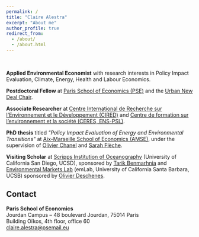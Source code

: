 ```yaml
---
permalink: /
title: "Claire Alestra"
excerpt: "About me"
author_profile: true
redirect_from: 
  - /about/
  - /about.html
---
```


<br>

**Applied Environmental Economist** with research interests in Policy Impact Evaluation, Climate, Energy, Health and Labour Economics.

**Postdoctoral Fellow** at [Paris School of Economics (PSE)](https://www.parisschoolofeconomics.eu/en/) and the [Urban New Deal Chair](https://www.parisschoolofeconomics.eu/en/pse-partnership-programme/chairs/urban-new-deal-chair/).

**Associate Researcher** at [Centre International de Recherche sur l'Environnement et le Développement (CIRED)](https://www.centre-cired.fr/en/) and [Centre de formation sur l’environnement et la société (CERES, ENS-PSL)](https://ceres.ens.fr/).

**PhD thesis** titled *"Policy Impact Evaluation of Energy and Environmental Transitions"* at [Aix-Marseille School of Economics (AMSE)](https://www.amse-aixmarseille.fr/en), under the supervision of [Olivier Chanel](https://www.amse-aixmarseille.fr/en/members/chanel) and [Sarah Flèche](https://sites.google.com/site/sarahfleche/home). 

**Visiting Scholar** at [Scripps Institution of Oceanography](https://scripps.ucsd.edu/) (University of California San Diego, UCSD), sponsored by [Tarik Benmarhnia](https://profiles.ucsd.edu/tarik.benmarhnia#toc-id1) and [Environmental Markets Lab](https://emlab.ucsb.edu/) (emLab, University of California Santa Barbara, UCSB) sponsored by [Olivier Deschenes](https://www.olivierdeschenes.org/).

## Contact

**Paris School of Economics** <br>
Jourdan Campus – 48 boulevard Jourdan, 75014 Paris <br>
Building Oïkos, 4th floor, office 60  <br>
[claire.alestra@psemail.eu](claire.alestra@psemail.eu)

